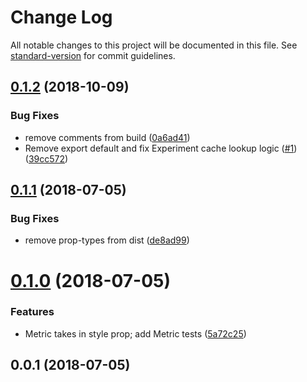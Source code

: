 # Change Log

All notable changes to this project will be documented in this file. See [standard-version](https://github.com/conventional-changelog/standard-version) for commit guidelines.

<a name="0.1.2"></a>
## [0.1.2](https://github.com/sappira-inc/react-scientist/compare/v0.1.1...v0.1.2) (2018-10-09)


### Bug Fixes

* remove comments from build ([0a6ad41](https://github.com/sappira-inc/react-scientist/commit/0a6ad41))
* Remove export default and fix Experiment cache lookup logic ([#1](https://github.com/sappira-inc/react-scientist/issues/1)) ([39cc572](https://github.com/sappira-inc/react-scientist/commit/39cc572))



<a name="0.1.1"></a>
## [0.1.1](https://github.com/sappira-inc/react-scientist/compare/v0.1.0...v0.1.1) (2018-07-05)


### Bug Fixes

* remove prop-types from dist ([de8ad99](https://github.com/sappira-inc/react-scientist/commit/de8ad99))



<a name="0.1.0"></a>
# [0.1.0](https://github.com/sappira-inc/react-scientist/compare/v0.0.1...v0.1.0) (2018-07-05)


### Features

* Metric takes in style prop; add Metric tests ([5a72c25](https://github.com/sappira-inc/react-scientist/commit/5a72c25))



<a name="0.0.1"></a>
## 0.0.1 (2018-07-05)

